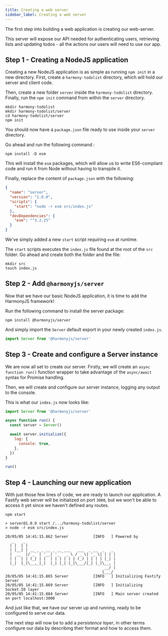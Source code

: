 ```yaml
---
title: Creating a web server
sidebar_label: Creating a web server
---
```


The first step into building a web application is creating our web-server.

This server will expose our API needed for authenticating users, retrieving lists and updating
todos - all the actions our users will need to use our app.

## Step 1 - Creating a NodeJS application

Creating a new NodeJS application is as simple as running `npm init` in a new directory.
First, create a `harmony-todolist` directory, which will hold our server and client code.

Then, create a new folder `server` inside the `harmony-todolist` directory. Finally, run
the `npm init` command from within the `server` directory.

```shell script
mkdir harmony-todolist
mkdir harmony-todolist/server
cd harmony-todolist/server
npm init
```

You should now have a `package.json` file ready to use inside your `server` directory.

Go ahead and run the following command :

```shell script
npm install -D esm
```

This will install the `esm` packages, which will allow us to write ES6-compliant code and
run it from Node without having to transpile it.

Finally, replace the content of `package.json` with the following:

```json title="package.json"
{
  "name": "server",
  "version": "1.0.0",
  "scripts": {
    "start": "node -r esm src/index.js"
  },
  "devDependencies": {
    "esm": "^3.2.25"
  }
}
```

We've simply added a new `start` script requiring `esm` at runtime.

The `start` scripts executes the `index.js` file found at the root of the `src` folder.
Go ahead and create both the folder and the file:

```shell script
mkdir src
touch index.js
```

## Step 2 - Add `@harmonyjs/server`

Now that we have our basic NodeJS application, it is time to add the HarmonyJS framework!

Run the following command to install the server package:

```shell script
npm install @harmonyjs/server
```

And simply import the `Server` default export in your newly created `index.js`.

```js title="index.js"
import Server from '@harmonyjs/server'
```

## Step 3 - Create and configure a Server instance

We are now all set to create our server. Firstly, we will create an `async function run()` 
function wrapper to take advantage of the `async/await` syntax for Promise handling.

Then, we will create and configure our server instance, logging any output to the console.

This is what our `index.js` now looks like:

```js title="index.js"
import Server from '@harmonyjs/server'

async function run() {
  const server = Server()

  await server.initialize({
    log: {
      console: true,
    },
  })
}

run()
```

## Step 4 - Launching our new application

With just those few lines of code, we are ready to launch our application. A Fastify web server
will be initialized on port `3000`, but we won't be able to access it yet since we
haven't defined any routes.

```shell script
npm start

> server@1.0.0 start /.../harmony-todolist/server
> node -r esm src/index.js

20/05/05 14:41:15.862 Server           [INFO   ] Powered by
   _    _
  | |  | |
  | |__| | __ _ _ __ _ __ ___   ___  _ __  _   _
  |  __  |/ _` | '__| '_ ` _ \ / _ \| '_ \| | | |
  | |  | | (_| | |  | | | | | | (_) | | | | |_| |
  |_|  |_|\__,_|_|  |_| |_| |_|\___/|_| |_|\__, |
                                            __/ |
                                           |___/
20/05/05 14:41:15.865 Server           [INFO   ] Initializing Fastify Server
20/05/05 14:41:15.869 Server           [INFO   ] Initializing Socket.IO layer
20/05/05 14:41:15.884 Server           [INFO   ] Main server created on port localhost:3000
```

And just like that, we have our server up and running, ready to be configured to serve our
data.

The next step will now be to add a _persistence layer_, in other terms configure our data by 
describing their format and how to access them.
